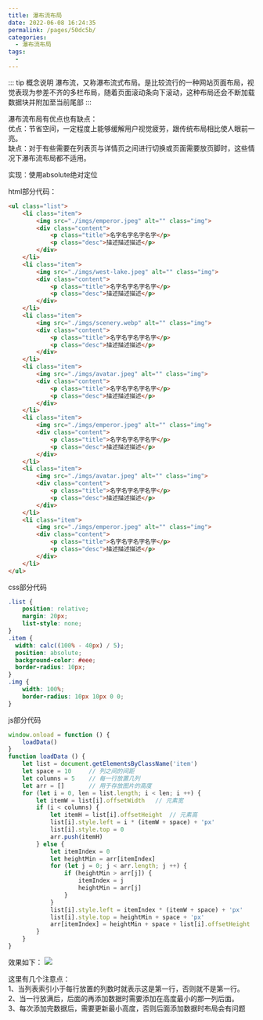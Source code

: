 ```yaml
---
title: 瀑布流布局
date: 2022-06-08 16:24:35
permalink: /pages/50dc5b/
categories:
  - 瀑布流布局
tags:
  - 
---
```

::: tip 概念说明
瀑布流，又称瀑布流式布局。是比较流行的一种网站页面布局，视觉表现为参差不齐的多栏布局，随着页面滚动条向下滚动，这种布局还会不断加载数据块并附加至当前尾部
:::

瀑布流布局有优点也有缺点：<br/>
优点：节省空间，一定程度上能够缓解用户视觉疲劳，跟传统布局相比使人眼前一亮。<br/>
缺点：对于有些需要在列表页与详情页之间进行切换或页面需要放页脚时，这些情况下瀑布流布局都不适用。

实现：使用absolute绝对定位

html部分代码：
```html
<ul class="list">
	<li class="item">
		<img src="./imgs/emperor.jpeg" alt="" class="img">
		<div class="content">
			<p class="title">名字名字名字名字</p>
			<p class="desc">描述描述描述</p>
		</div>
	</li>
	<li class="item">
		<img src="./imgs/west-lake.jpeg" alt="" class="img">
		<div class="content">
			<p class="title">名字名字名字名字</p>
			<p class="desc">描述描述描述</p>
		</div>
	</li>
	<li class="item">
		<img src="./imgs/scenery.webp" alt="" class="img">
		<div class="content">
			<p class="title">名字名字名字名字</p>
			<p class="desc">描述描述描述</p>
		</div>
	</li>
	<li class="item">
		<img src="./imgs/avatar.jpeg" alt="" class="img">
		<div class="content">
			<p class="title">名字名字名字名字</p>
			<p class="desc">描述描述描述</p>
		</div>
	</li>
	<li class="item">
		<img src="./imgs/emperor.jpeg" alt="" class="img">
		<div class="content">
			<p class="title">名字名字名字名字</p>
			<p class="desc">描述描述描述</p>
		</div>
	</li>
	<li class="item">
		<img src="./imgs/avatar.jpeg" alt="" class="img">
		<div class="content">
			<p class="title">名字名字名字名字</p>
			<p class="desc">描述描述描述</p>
		</div>
	</li>
	<li class="item">
		<img src="./imgs/emperor.jpeg" alt="" class="img">
		<div class="content">
			<p class="title">名字名字名字名字</p>
			<p class="desc">描述描述描述</p>
		</div>
	</li>
</ul>
```

css部分代码
```css
.list {
	position: relative;
	margin: 20px;
	list-style: none;
}
.item {
  width: calc((100% - 40px) / 5);
  position: absolute;
  background-color: #eee;
  border-radius: 10px;
}
.img {
	width: 100%;
	border-radius: 10px 10px 0 0;
}
```

js部分代码
```js
window.onload = function () {
	loadData()
}
function loadData () {
	let list = document.getElementsByClassName('item')
	let space = 10     // 列之间的间距
	let columns = 5    // 每一行放置几列
	let arr = []       // 用于存放图片的高度
	for (let i = 0, len = list.length; i < len; i ++) {
		let itemW = list[i].offsetWidth   // 元素宽
		if (i < columns) {
			let itemH = list[i].offsetHeight  // 元素高
			list[i].style.left = i * (itemW + space) + 'px'
			list[i].style.top = 0
			arr.push(itemH)
		} else {
			let itemIndex = 0
			let heightMin = arr[itemIndex]
			for (let j = 0; j < arr.length; j ++) {
				if (heightMin > arr[j]) {
					itemIndex = j
					heightMin = arr[j]
				}
			}
			list[i].style.left = itemIndex * (itemW + space) + 'px'
			list[i].style.top = heightMin + space + 'px'
			arr[itemIndex] = heightMin + space + list[i].offsetHeight
		}
	}
}
```

效果如下：
![](https://s3.bmp.ovh/imgs/2022/06/08/fd54f8cb0e7f99b7.png)

这里有几个注意点：<br/>
1、当列表索引小于每行放置的列数时就表示这是第一行，否则就不是第一行。<br/>
2、当一行放满后，后面的再添加数据时需要添加在高度最小的那一列后面。<br/>
3、每次添加完数据后，需要更新最小高度，否则后面添加数据时布局会有问题